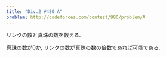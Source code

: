 ```yaml
---
title: "Div.2 #480 A"
problem: http://codeforces.com/contest/980/problem/A
---
```

リンクの数と真珠の数を数える.

真珠の数が0か, リンクの数が真珠の数の倍数であれば可能である.
